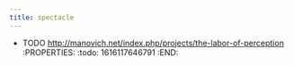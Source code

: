 ```yaml
---
title: spectacle
---
```


- TODO http://manovich.net/index.php/projects/the-labor-of-perception
:PROPERTIES:
:todo: 1616117646791
:END:
